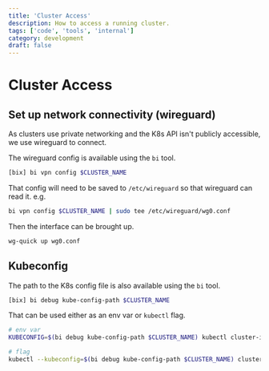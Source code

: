 ```yaml
---
title: 'Cluster Access'
description: How to access a running cluster.
tags: ['code', 'tools', 'internal']
category: development
draft: false
---
```


# Cluster Access

## Set up network connectivity (wireguard)

As clusters use private networking and the K8s API isn't publicly accessible, we
use wireguard to connect.

The wireguard config is available using the `bi` tool.

```bash
[bix] bi vpn config $CLUSTER_NAME
```

That config will need to be saved to `/etc/wireguard` so that wireguard can read
it. e.g.

```bash
bi vpn config $CLUSTER_NAME | sudo tee /etc/wireguard/wg0.conf
```

Then the interface can be brought up.

```bash
wg-quick up wg0.conf
```

## Kubeconfig

The path to the K8s config file is also available using the `bi` tool.

```bash
[bix] bi debug kube-config-path $CLUSTER_NAME
```

That can be used either as an env var or `kubectl` flag.

```bash
# env var
KUBECONFIG=$(bi debug kube-config-path $CLUSTER_NAME) kubectl cluster-info

# flag
kubectl --kubeconfig=$(bi debug kube-config-path $CLUSTER_NAME) cluster-info
```
